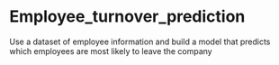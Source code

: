 # Employee_turnover_prediction
Use a dataset of employee information and build a model that predicts which employees are most likely to leave the company
